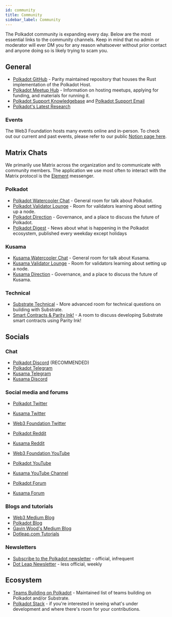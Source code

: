 ```yaml
---
id: community
title: Community
sidebar_label: Community
---
```


The Polkadot community is expanding every day. Below are the most essential links to the community
channels. Keep in mind that no admin or moderator will ever DM you for any reason whatsoever without
prior contact and anyone doing so is likely trying to scam you.

## General

- [Polkadot GitHub](https://github.com/paritytech/polkadot/) - Parity maintained repository that
  houses the Rust implementation of the Polkadot Host.
- [Polkadot Meetup Hub](https://www.notion.so/web3foundation/Polkadot-Meetup-Hub-4511c156770e4ba9936386d8be5fe5be) -
  Information on hosting meetups, applying for funding, and materials for running it.
- [Polkadot Support Knowledgebase](https://support.polkadot.network/support/home) and
  [Polkadot Support Email](mailto:support@polkadot.network)
- [Polkadot's Latest Research](https://research.web3.foundation/en/latest/polkadot/)

### Events

The Web3 Foundation hosts many events online and in-person. To check out our current and past
events, please refer to our public
[Notion page here](https://www.notion.so/Public-Events-Database-fdd2df4c29d04818a5dd403e2b85920d).

## Matrix Chats

We primarily use Matrix across the organization and to communicate with community members. The
application we use most often to interact with the Matrix protocol is the
[Element](https://app.element.io) messenger.

### Polkadot

- [Polkadot Watercooler Chat](https://app.element.io/#/room/!FdCojkeGzZLSEoiecf:web3.foundation?via=matrix.parity.io&via=matrix.org&via=web3.foundation) -
  General room for talk about Polkadot.
- [Polkadot Validator Lounge](https://app.element.io/#/room/#polkadot-validator-lounge:matrix.org) -
  Room for validators learning about setting up a node.
- [Polkadot Direction](https://app.element.io/#/room/!OwgojQyBzTlUQGGLhq:matrix.parity.io?via=matrix.parity.io&via=matrix.org&via=web3.foundation) -
  Governance, and a place to discuss the future of Polkadot.
- [Polkadot Digest](https://matrix.to/#/!vMpYyTkvjXcevxSdsQ:web3.foundation) - News about what is
  happening in the Polkadot ecosystem, published every weekday except holidays

### Kusama

- [Kusama Watercooler Chat](https://app.element.io/#/room/%23kusamawatercooler:polkadot.builders) -
  General room for talk about Kusama.
- [Kusama Validator Lounge](https://app.element.io/#/room/!LhjZccBOqFNYKLdmbb:polkadot.builders?via=matrix.parity.io&via=matrix.org&via=web3.foundation) -
  Room for validators learning about setting up a node.
- [Kusama Direction](https://app.element.io/#/room/!QXMnIJzxlnVrvRzhUA:matrix.parity.io?via=matrix.parity.io&via=matrix.org&via=web3.foundation) -
  Governance, and a place to discuss the future of Kusama.

### Technical

- [Substrate Technical](https://app.element.io/#/room/#substrate-technical:matrix.org) - More
  advanced room for technical questions on building with Substrate.
- [Smart Contracts & Parity Ink!](https://app.element.io/#/room/!tYUCYdSvSYPMjWNDDD:matrix.parity.io?via=matrix.parity.io&via=matrix.org&via=web3.foundation) -
  A room to discuss developing Substrate smart contracts using Parity Ink!

## Socials

### Chat

- [Polkadot Discord](https://discord.gg/wGUDt2p) (RECOMMENDED)
- [Polkadot Telegram](https://t.me/PolkadotOfficial)
- [Kusama Telegram](https://t.me/kusamanetworkofficial)
- [Kusama Discord](https://discord.gg/JSJcRwz8fp)

### Social media and forums

- [Polkadot Twitter](https://twitter.com/Polkadot)
- [Kusama Twitter](https://twitter.com/kusamanetwork)
- [Web3 Foundation Twitter](https://twitter.com/web3foundation)

- [Polkadot Reddit](https://www.reddit.com/r/dot/)
- [Kusama Reddit](https://www.reddit.com/r/Kusama)

- [Web3 Foundation YouTube](https://www.youtube.com/channel/UClnw_bcNg4CAzF772qEtq4g)
- [Polkadot YouTube](https://www.youtube.com/channel/UCB7PbjuZLEba_znc7mEGNgw)
- [Kusama YouTube Channel](http://youtube.com/c/kusamanetwork)

- [Polkadot Forum](https://forum.polkadot.network)
- [Kusama Forum](https://forum.kusama.network)

### Blogs and tutorials

- [Web3 Medium Blog](https://medium.com/@web3)
- [Polkadot Blog](https://polkadot.network/blog/)
- [Gavin Wood's Medium Blog](https://medium.com/@gavofyork)
- [Dotleap.com Tutorials](https://dotleap.com)

### Newsletters

- [Subscribe to the Polkadot newsletter](https://share.hsforms.com/1LL1CBwiASxC5pJUYZAiDVw4752a) -
  official, infrequent
- [Dot Leap Newsletter](https://dotleap.substack.com/) - less official, weekly

## Ecosystem

- [Teams Building on Polkadot](https://forum.web3.foundation/t/teams-building-on-polkadot/67) -
  Maintained list of teams building on Polkadot and/or Substrate.
- [Polkadot Stack](https://github.com/w3f/General-Grants-Program/blob/master/grants/polkadot_stack.md) -
  if you're interested in seeing what's under development and where there's room for your
  contributions.
